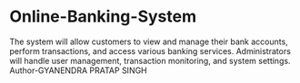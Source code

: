 # Online-Banking-System
The system will allow customers to view and manage their bank accounts,  perform transactions, and access various banking services. Administrators will handle user  management, transaction monitoring, and system settings.
Author-GYANENDRA PRATAP SINGH
